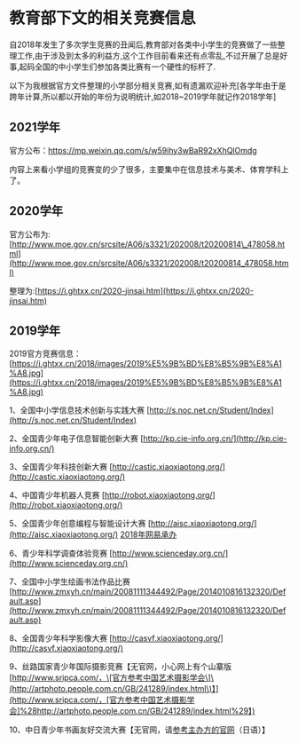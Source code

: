 # 教育部下文的相关竞赛信息

自2018年发生了多次学生竞赛的丑闻后,教育部对各类中小学生的竞赛做了一些整理工作,由于涉及到太多的利益方,这个工作目前看来还有点零乱,不过开展了总是好事,起码全国的中小学生们参加各类比赛有一个硬性的标杆了.

以下为我根据官方文件整理的小学部分相关竞赛,如有遗漏欢迎补充\[各学年由于是跨年计算,所以都以开始的年份为说明统计,如2018~2019学年就记作2018学年\]

## 2021学年

官方公布：https://mp.weixin.qq.com/s/w59ihy3wBaR92xXhQlOmdg

内容上来看小学组的竞赛变的少了很多，主要集中在信息技术与美术、体育学科上了。


## 2020学年

官方公布为:[http://www.moe.gov.cn/srcsite/A06/s3321/202008/t20200814\_478058.html](http://www.moe.gov.cn/srcsite/A06/s3321/202008/t20200814_478058.html)

整理为:[https://i.ghtxx.cn/2020-jinsai.htm](https://i.ghtxx.cn/2020-jinsai.htm)

## 2019学年

2019官方竞赛信息：[https://i.ghtxx.cn/2018/images/2019%E5%9B%BD%E8%B5%9B%E8%A1%A8.jpg](https://i.ghtxx.cn/2018/images/2019%E5%9B%BD%E8%B5%9B%E8%A1%A8.jpg)

1、全国中小学信息技术创新与实践大赛 [http://s.noc.net.cn/Student/Index](http://s.noc.net.cn/Student/Index)

2、全国青少年电子信息智能创新大赛 [http://kp.cie-info.org.cn/](http://kp.cie-info.org.cn/)

3、全国青少年科技创新大赛 [http://castic.xiaoxiaotong.org/](http://castic.xiaoxiaotong.org/)

4、中国青少年机器人竞赛 [http://robot.xiaoxiaotong.org/](http://robot.xiaoxiaotong.org/)

5、全国青少年创意编程与智能设计大赛 [http://aisc.xiaoxiaotong.org/](http://aisc.xiaoxiaotong.org/) [2018年网易承办](https://www.kada.com/)

6、青少年科学调查体验竞赛 [http://www.scienceday.org.cn/](http://www.scienceday.org.cn/)

7、全国中小学生绘画书法作品比赛 [http://www.zmxyh.cn/main/20081111344492/Page/2014010816132320/Default.asp](http://www.zmxyh.cn/main/20081111344492/Page/2014010816132320/Default.asp)

8、全国青少年科学影像大赛 [http://casvf.xiaoxiaotong.org/](http://casvf.xiaoxiaotong.org/)

9、丝路国家青少年国际摄影竞赛【无官网，小心网上有个山寨版[http://www.sripca.com/，\[官方参考中国艺术摄影学会\]\(http://artphoto.people.com.cn/GB/241289/index.html\)】](http://www.sripca.com/，[官方参考中国艺术摄影学会]%28http://artphoto.people.com.cn/GB/241289/index.html%29】)

10、中日青少年书画友好交流大赛【无官网，请[参考主办方的官网](http://www.peoplechina.com.cn/)（日语）】

